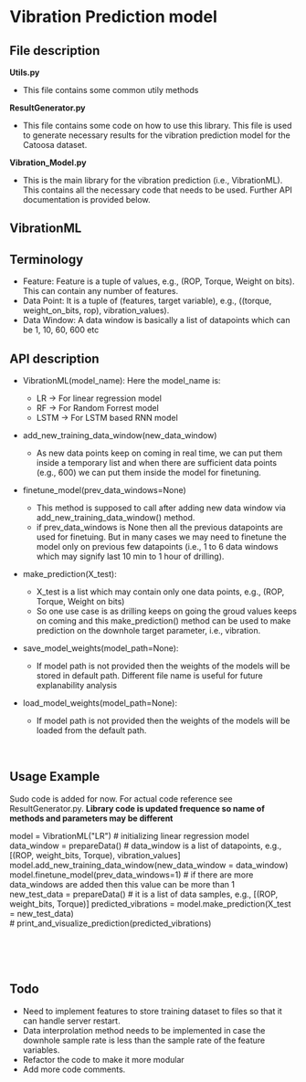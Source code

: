 # Vibration Prediction model


## File description
**Utils.py**
* This file contains some common utily methods

**ResultGenerator.py**
* This file contains some code on how to use this library. This file is used to generate necessary results for the vibration prediction model for the Catoosa dataset.

**Vibration_Model.py**
* This is the main library for the vibration prediction (i.e., VibrationML). This contains all the necessary code that needs to be used. Further API documentation is provided below.



## VibrationML


## Terminology
* Feature: Feature is a tuple of values, e.g., (ROP, Torque, Weight on bits). This can contain any number of features.
* Data Point: It is a tuple of (features, target variable), e.g., ((torque, weight_on_bits, rop), vibration_values).
* Data Window: A data window is basically a list of datapoints which can be 1, 10, 60, 600 etc



## API description
* VibrationML(model_name): Here the model_name is:
    * LR -> For linear regression model
    * RF -> For Random Forrest model
    * LSTM -> For LSTM based RNN model

* add_new_training_data_window(new_data_window)
     * As new data points keep on coming in real time, we can put them inside a temporary list and when there are sufficient data points (e.g., 600) we can put them inside the model for finetuning.

* finetune_model(prev_data_windows=None)
    * This method is supposed to call after adding new data window via add_new_training_data_window() method.
    * if prev_data_windows is None then all the previous datapoints are used for finetuing. But in many cases we may need to finetune the model only on previous few datapoints (i.e., 1 to 6 data windows which may signify last 10 min to 1 hour of drilling).

* make_prediction(X_test):
    * X_test is a list which may contain only one data points, e.g., (ROP, Torque, Weight on bits)
    * So one use case is as drilling keeps on going the groud values keeps on coming and this make_prediction() method can be used to make prediction on the downhole target parameter, i.e., vibration.

* save_model_weights(model_path=None): 
    * If model path is not provided then the weights of the models will be stored in default path. Different file name is useful for future explanability analysis

* load_model_weights(model_path=None):
    *  If model path is not provided then the weights of the models will be loaded from the default path.


<br>

## Usage Example
Sudo code is added for now. For actual code reference see ResultGenerator.py. **Library code is updated frequence so name of methods and parameters may be different**

model = VibrationML("LR") # initializing linear regression model <br>
data_window = prepareData() # data_window is a list of datapoints, e.g., [(ROP, weight_bits, Torque), vibration_values] <br>
model.add_new_training_data_window(new_data_window = data_window) <br>
model.finetune_model(prev_data_windows=1) # if there are more data_windows are added then this value can be more than 1 <br>
new_test_data = prepareData() # it is a list of data samples, e.g., [(ROP, weight_bits, Torque)]
predicted_vibrations = model.make_prediction(X_test = new_test_data) <br>
\# print_and_visualize_prediction(predicted_vibrations)


<br><br><br>
## Todo

* Need to implement features to store training dataset to files so that it can handle server restart.
* Data interprolation method needs to be implemented in case the downhole sample rate is less than the sample rate of the feature variables.
* Refactor the code to make it more modular
* Add more code comments.





